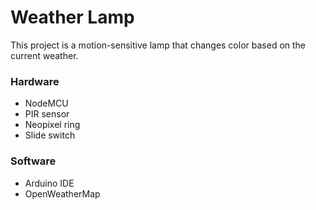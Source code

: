 # Weather Lamp
This project is a motion-sensitive lamp that changes color based on the current weather.

### Hardware
* NodeMCU
* PIR sensor
* Neopixel ring
* Slide switch

### Software
* Arduino IDE
* OpenWeatherMap
